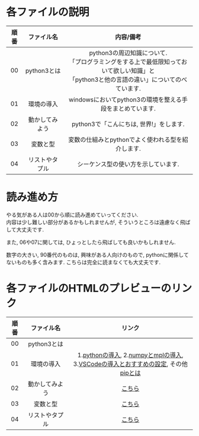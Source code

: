 # 各ファイルの説明

| 順番 | ファイル名 | 内容/備考 |
| :-: | :-: | :-: |
| 00 | python3とは | python3の周辺知識について. <br>「プログラミングをする上で最低限知っておいて欲しい知識」と<br>「python3と他の言語の違い」についてのべています. |
| 01 | 環境の導入 | windowsにおいてpython3の環境を整える手段をまとめています. |
| 02 | 動かしてみよう | python3で「こんにちは, 世界!」をします. |
| 03 | 変数と型 | 変数の仕組みとpythonでよく使われる型を紹介します. |
| 04 | リストやタプル | シーケンス型の使い方を示しています. |

# 読み進め方
やる気がある人は00から順に読み進めていってください.  
内容は少し難しい部分があるかもしれませんが, そういうところは遠慮なく飛ばして大丈夫です.  

また, 06や07に関しては, ひょっとしたら飛ばしても良いかもしれません.  

数字の大きい, 90番代のものは, 興味がある人向けのもので, pythonに関係してないものも多く含みます. こちらは完全に読まなくても大丈夫です.  

# 各ファイルのHTMLのプレビューのリンク

| 順番 | ファイル名 | リンク |
| :-: | :-: | :-: |
| 00 | python3とは |  |
| 01 | 環境の導入 | 1.[pythonの導入](http://htmlpreview.github.com/?https://github.com/haru1843/usage_mpl/blob/master/python%E3%81%AB%E3%81%A4%E3%81%84%E3%81%A6/%E3%83%97%E3%83%AD%E3%82%B0%E3%83%A9%E3%83%9F%E3%83%B3%E3%82%B0%E8%87%AA%E4%BD%93%E5%88%9D%E3%82%81%E3%81%A6%E3%81%AE%E4%BA%BA/01_%E7%92%B0%E5%A2%83%E3%81%AE%E5%B0%8E%E5%85%A5/python%E3%81%AE%E5%B0%8E%E5%85%A5.html), 2.[numpyとmplの導入](http://htmlpreview.github.com/?https://github.com/haru1843/usage_mpl/blob/master/python%E3%81%AB%E3%81%A4%E3%81%84%E3%81%A6/%E3%83%97%E3%83%AD%E3%82%B0%E3%83%A9%E3%83%9F%E3%83%B3%E3%82%B0%E8%87%AA%E4%BD%93%E5%88%9D%E3%82%81%E3%81%A6%E3%81%AE%E4%BA%BA/01_%E7%92%B0%E5%A2%83%E3%81%AE%E5%B0%8E%E5%85%A5/numpy%E3%81%A8matplotlib%E3%81%AE%E5%B0%8E%E5%85%A5.html), <br>3.[VSCodeの導入とおすすめの設定](http://htmlpreview.github.com/?), その他[pipとは](http://htmlpreview.github.com/?https://github.com/haru1843/usage_mpl/blob/master/python%E3%81%AB%E3%81%A4%E3%81%84%E3%81%A6/%E3%83%97%E3%83%AD%E3%82%B0%E3%83%A9%E3%83%9F%E3%83%B3%E3%82%B0%E8%87%AA%E4%BD%93%E5%88%9D%E3%82%81%E3%81%A6%E3%81%AE%E4%BA%BA/01_%E7%92%B0%E5%A2%83%E3%81%AE%E5%B0%8E%E5%85%A5/pip%E3%81%AB%E3%81%A4%E3%81%84%E3%81%A6.html) |
| 02 | 動かしてみよう | [こちら](http://htmlpreview.github.com/?https://github.com/haru1843/usage_mpl/blob/master/python%E3%81%AB%E3%81%A4%E3%81%84%E3%81%A6/%E3%83%97%E3%83%AD%E3%82%B0%E3%83%A9%E3%83%9F%E3%83%B3%E3%82%B0%E8%87%AA%E4%BD%93%E5%88%9D%E3%82%81%E3%81%A6%E3%81%AE%E4%BA%BA/02_%E5%8B%95%E3%81%8B%E3%81%97%E3%81%A6%E3%81%BF%E3%82%88%E3%81%86.html) |
| 03 | 変数と型 | [こちら](http://htmlpreview.github.com/?https://github.com/haru1843/usage_mpl/blob/master/python%E3%81%AB%E3%81%A4%E3%81%84%E3%81%A6/%E3%83%97%E3%83%AD%E3%82%B0%E3%83%A9%E3%83%9F%E3%83%B3%E3%82%B0%E8%87%AA%E4%BD%93%E5%88%9D%E3%82%81%E3%81%A6%E3%81%AE%E4%BA%BA/03_%E5%A4%89%E6%95%B0%E3%81%A8%E5%9E%8B.html) |
| 04 | リストやタプル | [こちら](http://htmlpreview.github.com/?https://github.com/haru1843/usage_mpl/blob/master/python%E3%81%AB%E3%81%A4%E3%81%84%E3%81%A6/%E3%83%97%E3%83%AD%E3%82%B0%E3%83%A9%E3%83%9F%E3%83%B3%E3%82%B0%E8%87%AA%E4%BD%93%E5%88%9D%E3%82%81%E3%81%A6%E3%81%AE%E4%BA%BA/04_%E3%83%AA%E3%82%B9%E3%83%88%E3%82%84%E3%82%BF%E3%83%97%E3%83%AB.html) |


<!-- http://htmlpreview.github.com/? -->